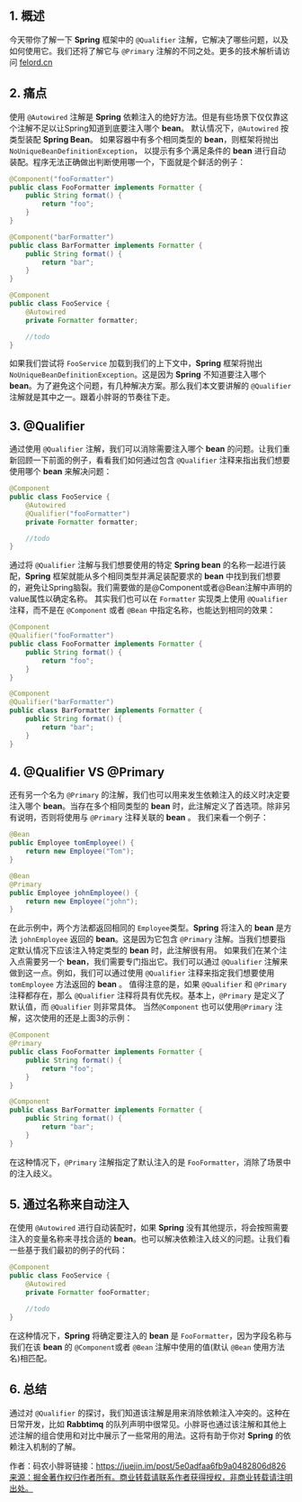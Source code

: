 ## 1. 概述

今天带你了解一下 **Spring** 框架中的 `@Qualifier` 注解，它解决了哪些问题，以及如何使用它。我们还将了解它与 `@Primary` 注解的不同之处。更多的技术解析请访问 [felord.cn](https://felord.cn)

## 2. 痛点

使用 `@Autowired` 注解是 **Spring** 依赖注入的绝好方法。但是有些场景下仅仅靠这个注解不足以让Spring知道到底要注入哪个 **bean**。 默认情况下，`@Autowired` 按类型装配 **Spring Bean**。 如果容器中有多个相同类型的 **bean**，则框架将抛出 `NoUniqueBeanDefinitionException`，  以提示有多个满足条件的 **bean** 进行自动装配。程序无法正确做出判断使用哪一个，下面就是个鲜活的例子：

```java
@Component("fooFormatter")
public class FooFormatter implements Formatter {
    public String format() {
        return "foo";
    }
}

@Component("barFormatter")
public class BarFormatter implements Formatter {
    public String format() {
        return "bar";
    }
}

@Component
public class FooService {
    @Autowired
    private Formatter formatter;

    //todo 
}
```

如果我们尝试将 `FooService` 加载到我们的上下文中，**Spring** 框架将抛出 `NoUniqueBeanDefinitionException`。这是因为 **Spring** 不知道要注入哪个 **bean**。为了避免这个问题，有几种解决方案。那么我们本文要讲解的 `@Qualifier` 注解就是其中之一。跟着小胖哥的节奏往下走。

## 3. @Qualifier

通过使用 `@Qualifier` 注解，我们可以消除需要注入哪个 **bean** 的问题。让我们重新回顾一下前面的例子，看看我们如何通过包含 `@Qualifier` 注释来指出我们想要使用哪个 **bean** 来解决问题：

```java
@Component
public class FooService {
    @Autowired
    @Qualifier("fooFormatter")
    private Formatter formatter;

    //todo 
}
```

通过将 `@Qualifier` 注解与我们想要使用的特定 **Spring bean** 的名称一起进行装配，**Spring** 框架就能从多个相同类型并满足装配要求的 **bean** 中找到我们想要的，避免让Spring脑裂。我们需要做的是@Component或者@Bean注解中声明的value属性以确定名称。 其实我们也可以在 `Formatter` 实现类上使用 `@Qualifier` 注释，而不是在 `@Component` 或者 `@Bean` 中指定名称，也能达到相同的效果：

```java
@Component
@Qualifier("fooFormatter")
public class FooFormatter implements Formatter {
    public String format() {
        return "foo";
    }
}

@Component
@Qualifier("barFormatter")
public class BarFormatter implements Formatter {
    public String format() {
        return "bar";
    }
}
```

## 4. @Qualifier  VS  @Primary

还有另一个名为 `@Primary` 的注解，我们也可以用来发生依赖注入的歧义时决定要注入哪个 **bean**。当存在多个相同类型的 **bean** 时，此注解定义了首选项。除非另有说明，否则将使用与 `@Primary` 注释关联的 **bean** 。 我们来看一个例子：

```java
@Bean
public Employee tomEmployee() {
    return new Employee("Tom");
}

@Bean
@Primary
public Employee johnEmployee() {
    return new Employee("john");
}
```

在此示例中，两个方法都返回相同的 `Employee`类型。**Spring** 将注入的 **bean** 是方法 `johnEmployee` 返回的 **bean**。这是因为它包含 `@Primary` 注解。当我们想要指定默认情况下应该注入特定类型的 **bean** 时，此注解很有用。 如果我们在某个注入点需要另一个 **bean**，我们需要专门指出它。我们可以通过 `@Qualifier` 注解来做到这一点。例如，我们可以通过使用 `@Qualifier` 注释来指定我们想要使用 `tomEmployee` 方法返回的 **bean** 。 值得注意的是，如果 `@Qualifier` 和 `@Primary` 注释都存在，那么 `@Qualifier` 注释将具有优先权。基本上，`@Primary` 是定义了默认值，而 `@Qualifier` 则非常具体。 当然`@Component` 也可以使用`@Primary` 注解，这次使用的还是上面3的示例：

```java
@Component
@Primary
public class FooFormatter implements Formatter {
    public String format() {
        return "foo";
    }
}

@Component
public class BarFormatter implements Formatter {
    public String format() {
        return "bar";
    }
}
```

在这种情况下，`@Primary` 注解指定了默认注入的是 `FooFormatter`，消除了场景中的注入歧义。

## 5. 通过名称来自动注入

在使用 `@Autowired` 进行自动装配时，如果 **Spring** 没有其他提示，将会按照需要注入的变量名称来寻找合适的 **bean**。也可以解决依赖注入歧义的问题。让我们看一些基于我们最初的例子的代码：

```java
@Component
public class FooService {
    @Autowired
    private Formatter fooFormatter;

    //todo 
}
```

在这种情况下，**Spring** 将确定要注入的 **bean** 是 `FooFormatter`，因为字段名称与我们在该 **bean** 的 `@Component`或者 `@Bean` 注解中使用的值(默认 `@Bean` 使用方法名)相匹配。

## 6. 总结

通过对 `@Qualifier` 的探讨，我们知道该注解是用来消除依赖注入冲突的。这种在日常开发，比如 **Rabbtimq** 的队列声明中很常见。小胖哥也通过该注解和其他上述注解的组合使用和对比中展示了一些常用的用法。这将有助于你对 **Spring** 的依赖注入机制的了解。


作者：码农小胖哥链接：https://juejin.im/post/5e0adfaa6fb9a0482806d826来源：掘金著作权归作者所有。商业转载请联系作者获得授权，非商业转载请注明出处。